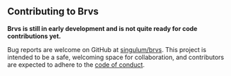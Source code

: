 ## Contributing to Brvs

**Brvs is still in early development and is not quite ready for code contributions yet.**

Bug reports are welcome on GitHub at [singulum/brvs](https://github.com/singulum/brvs). This project is intended to be a safe, welcoming space for collaboration, and contributors are expected to adhere to the [code of conduct](https://github.com/singulum/brvs/blob/main/CODE_OF_CONDUCT.md).
